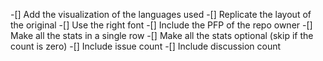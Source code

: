 -[] Add the visualization of the languages used
-[] Replicate the layout of the original
-[] Use the right font
-[] Include the PFP of the repo owner
-[] Make all the stats in a single row
-[] Make all the stats optional (skip if the count is zero)
-[] Include issue count
-[] Include discussion count